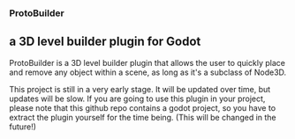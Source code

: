 ### ProtoBuilder
## a 3D level builder plugin for Godot

ProtoBuilder is a 3D level builder plugin that allows the user to quickly place and remove any object within a scene, as long as it's a subclass of Node3D.

This project is still in a very early stage. It will be updated over time, but updates will be slow.
If you are going to use this plugin in your project, please note that this github repo contains a godot project, so you have to extract the plugin yourself for the time being. (This will be changed in the future!)
